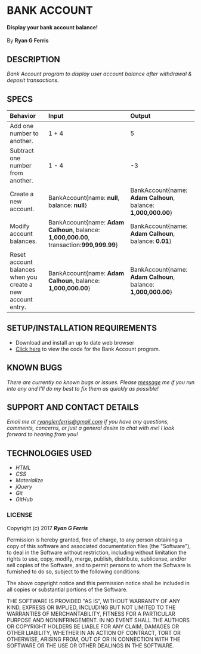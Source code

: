 # **BANK ACCOUNT**

#### Display your bank account balance!

By **Ryan G Ferris**

## DESCRIPTION

_Bank Account program to display user account balance after withdrawal & deposit transactions._

## SPECS

| Behavior | Input | Output |
| :------------- | :------------- | :------------- |  
| Add one number to another. | 1 + 4 | 5 |  
| Subtract one number from another. | 1 - 4 | -3 |  
| Create a new account. | BankAccount{name: **null**, balance: **null**} | BankAccount{name: **Adam Calhoun**, balance: **1,000,000.00**} |  
| Modify account balances. | BankAccount{name: **Adam Calhoun**, balance: **1,000,000.00**, transaction:**999,999.99**} | BankAccount{name: **Adam Calhoun**, balance: **0.01**} |
| Reset account balances when you create a new account entry. | BankAccount{name: **Adam Calhoun**, balance: **1,000,000.00**} | BankAccount{name: **Adam Calhoun**, balance: **1,000,000.00**} |

## SETUP/INSTALLATION REQUIREMENTS

* Download and install an up to date web browser
* [Click here](https://github.com/ryanglenferris/bank-account.git) to view the code for the Bank Account program.

## KNOWN BUGS

_There are currently no known bugs or issues. Please [message](mailto:ryanglenferris@gmail.com) me if you run into any and I'll do my best to fix them as quickly as possible!_

## SUPPORT AND CONTACT DETAILS

_Email me at [ryanglenferris@gmail.com](mailto:ryanglenferris@gmail.com) if you have any questions, comments, concerns, or just a general desire to chat with me! I look forward to hearing from you!_

## TECHNOLOGIES USED

* _HTML_
* _CSS_
* _Materialize_
* _jQuery_
* _Git_
* _GitHub_

### LICENSE

Copyright (c) 2017 ****_Ryan G Ferris_****

Permission is hereby granted, free of charge, to any person obtaining a copy of this software and associated documentation files (the "Software"), to deal in the Software without restriction, including without limitation the rights to use, copy, modify, merge, publish, distribute, sublicense, and/or sell copies of the Software, and to permit persons to whom the Software is furnished to do so, subject to the following conditions:

The above copyright notice and this permission notice shall be included in all copies or substantial portions of the Software.

THE SOFTWARE IS PROVIDED "AS IS", WITHOUT WARRANTY OF ANY KIND, EXPRESS OR IMPLIED, INCLUDING BUT NOT LIMITED TO THE WARRANTIES OF MERCHANTABILITY, FITNESS FOR A PARTICULAR PURPOSE AND NONINFRINGEMENT. IN NO EVENT SHALL THE AUTHORS OR COPYRIGHT HOLDERS BE LIABLE FOR ANY CLAIM, DAMAGES OR OTHER LIABILITY, WHETHER IN AN ACTION OF CONTRACT, TORT OR OTHERWISE, ARISING FROM, OUT OF OR IN CONNECTION WITH THE SOFTWARE OR THE USE OR OTHER DEALINGS IN THE SOFTWARE.
